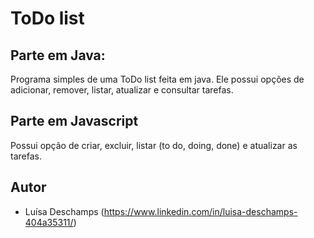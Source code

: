
# ToDo list

## Parte em Java:
Programa simples de uma ToDo list feita em java.
Ele possui opções de adicionar, remover, listar, atualizar e consultar tarefas.

## Parte em Javascript
Possui opção de criar, excluir, listar (to do, doing, done) e atualizar as tarefas.

## Autor

- Luísa Deschamps (https://www.linkedin.com/in/luisa-deschamps-404a35311/)

